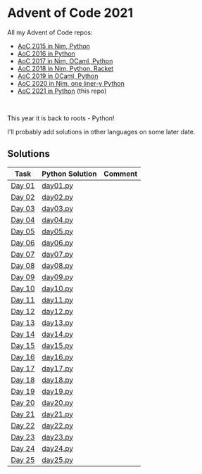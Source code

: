 # Advent of Code 2021

All my Advent of Code repos:

* [AoC 2015 in Nim, Python](https://github.com/narimiran/advent_of_code_2015)
* [AoC 2016 in Python](https://github.com/narimiran/advent_of_code_2016)
* [AoC 2017 in Nim, OCaml, Python](https://github.com/narimiran/AdventOfCode2017)
* [AoC 2018 in Nim, Python, Racket](https://github.com/narimiran/AdventOfCode2018)
* [AoC 2019 in OCaml, Python](https://github.com/narimiran/AdventOfCode2019)
* [AoC 2020 in Nim, one liner-y Python](https://github.com/narimiran/AdventOfCode2020)
* [AoC 2021 in Python](https://github.com/narimiran/AdventOfCode2021) (this repo)


&nbsp;

This year it is back to roots - Python!

I'll probably add solutions in other languages on some later date.



## Solutions


Task                                          | Python Solution             | Comment
---                                           | ---                         | ---
[Day 01](http://adventofcode.com/2021/day/1)  | [day01.py](python/day01.py) |
[Day 02](http://adventofcode.com/2021/day/2)  | [day02.py](python/day02.py) |
[Day 03](http://adventofcode.com/2021/day/3)  | [day03.py](python/day03.py) |
[Day 04](http://adventofcode.com/2021/day/4)  | [day04.py](python/day04.py) |
[Day 05](http://adventofcode.com/2021/day/5)  | [day05.py](python/day05.py) |
[Day 06](http://adventofcode.com/2021/day/6)  | [day06.py](python/day06.py) |
[Day 07](http://adventofcode.com/2021/day/7)  | [day07.py](python/day07.py) |
[Day 08](http://adventofcode.com/2021/day/8)  | [day08.py](python/day08.py) |
[Day 09](http://adventofcode.com/2021/day/9)  | [day09.py](python/day09.py) |
[Day 10](http://adventofcode.com/2021/day/10) | [day10.py](python/day10.py) |
[Day 11](http://adventofcode.com/2021/day/11) | [day11.py](python/day11.py) |
[Day 12](http://adventofcode.com/2021/day/12) | [day12.py](python/day12.py) |
[Day 13](http://adventofcode.com/2021/day/13) | [day13.py](python/day13.py) |
[Day 14](http://adventofcode.com/2021/day/14) | [day14.py](python/day14.py) |
[Day 15](http://adventofcode.com/2021/day/15) | [day15.py](python/day15.py) |
[Day 16](http://adventofcode.com/2021/day/16) | [day16.py](python/day16.py) |
[Day 17](http://adventofcode.com/2021/day/17) | [day17.py](python/day17.py) |
[Day 18](http://adventofcode.com/2021/day/18) | [day18.py](python/day18.py) |
[Day 19](http://adventofcode.com/2021/day/19) | [day19.py](python/day19.py) |
[Day 20](http://adventofcode.com/2021/day/20) | [day20.py](python/day20.py) |
[Day 21](http://adventofcode.com/2021/day/21) | [day21.py](python/day21.py) |
[Day 22](http://adventofcode.com/2021/day/22) | [day22.py](python/day22.py) |
[Day 23](http://adventofcode.com/2021/day/23) | [day23.py](python/day23.py) |
[Day 24](http://adventofcode.com/2021/day/24) | [day24.py](python/day24.py) |
[Day 25](http://adventofcode.com/2021/day/25) | [day25.py](python/day25.py) |
